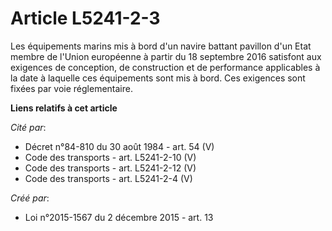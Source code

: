 # Article L5241-2-3

Les équipements marins mis à bord d'un navire battant pavillon d'un Etat membre de l'Union européenne à partir du 18
septembre 2016 satisfont aux exigences de conception, de construction et de performance applicables à la date à laquelle ces
équipements sont mis à bord. Ces exigences sont fixées par voie réglementaire.

**Liens relatifs à cet article**

_Cité par_:

  - Décret n°84-810 du 30 août 1984 - art. 54 (V)
  - Code des transports - art. L5241-2-10 (V)
  - Code des transports - art. L5241-2-12 (V)
  - Code des transports - art. L5241-2-4 (V)

_Créé par_:

  - Loi n°2015-1567 du 2 décembre 2015 - art. 13
